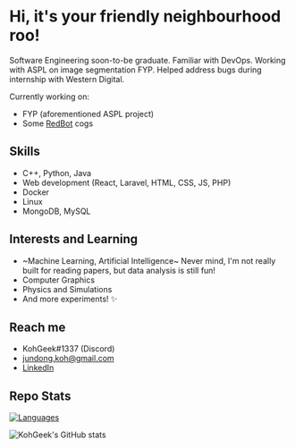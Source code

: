 # Hi, it's your friendly neighbourhood roo!

Software Engineering soon-to-be graduate. Familiar with DevOps. Working with ASPL on image segmentation FYP. Helped address bugs during internship with Western Digital.

Currently working on:
- FYP (aforementioned ASPL project)
- Some [RedBot](https://github.com/Cog-Creators/Red-DiscordBot) cogs

## Skills

- C++, Python, Java
- Web development (React, Laravel, HTML, CSS, JS, PHP)
- Docker
- Linux
- MongoDB, MySQL

## Interests and Learning

- ~Machine Learning, Artificial Intelligence~ Never mind, I'm not really built for reading papers, but data analysis is still fun!
- Computer Graphics
- Physics and Simulations
- And more experiments! ✨

## Reach me

- KohGeek#1337 (Discord)
- jundong.koh@gmail.com
- [LinkedIn](https://www.linkedin.com/in/kohjundong/)

## Repo Stats

[![Languages](https://github-readme-stats.vercel.app/api/top-langs/?username=kohgeek&layout=compact&theme=dark&custom_title=Languages%20in%20my%20repo)](https://github.com/anuraghazra/github-readme-stats)

![KohGeek's GitHub stats](https://github-readme-stats.vercel.app/api?username=kohgeek&show_icons=true&theme=dark&include_all_commits=true&count_private=true&hide=issues)

<!--
**KohGeek/kohgeek** is a ✨ _special_ ✨ repository because its `README.md` (this file) appears on your GitHub profile.

Here are some ideas to get you started:

- 🔭 I’m currently working on ...
- 🌱 I’m currently learning ...
- 👯 I’m looking to collaborate on ...
- 🤔 I’m looking for help with ...
- 💬 Ask me about ...
- 📫 How to reach me: ...
- 😄 Pronouns: ...
- ⚡ Fun fact: ...
-->
